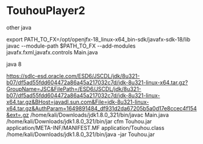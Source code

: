 # TouhouPlayer2
other java

export PATH_TO_FX=/opt/openjfx-18_linux-x64_bin-sdk/javafx-sdk-18/lib
javac --module-path $PATH_TO_FX --add-modules javafx.fxml,javafx.controls Main.java

java 8

https://sdlc-esd.oracle.com/ESD6/JSCDL/jdk/8u321-b07/df5ad55fdd604472a86a45a217032c7d/jdk-8u321-linux-x64.tar.gz?GroupName=JSC&FilePath=/ESD6/JSCDL/jdk/8u321-b07/df5ad55fdd604472a86a45a217032c7d/jdk-8u321-linux-x64.tar.gz&BHost=javadl.sun.com&File=jdk-8u321-linux-x64.tar.gz&AuthParam=1649891484_df931d2da67205b5a0d17e8ccec4f154&ext=.gz
/home/kali/Downloads/jdk1.8.0_321/bin/javac Main.java
/home/kali/Downloads/jdk1.8.0_321/bin/jar cfm Touhou.jar application/META-INF/MANIFEST.MF application/Touhou.class
/home/kali/Downloads/jdk1.8.0_321/bin/java -jar Touhou.jar